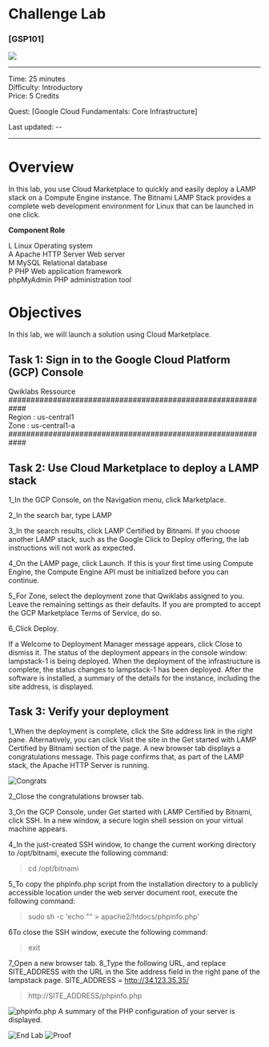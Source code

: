 # Challenge Lab


### [GSP101]

![](https://cdn.qwiklabs.com/GMOHykaqmlTHiqEeQXTySaMXYPHeIvaqa2qHEzw6Occ%3D)

---

Time: 25 minutes<br>
Difficulty: Introductory<br>
Price: 5 Credits

Quest: [Google Cloud Fundamentals: Core Infrastructure]<br>

Last updated:  --

---

# Overview

In this lab, you use Cloud Marketplace to quickly and easily deploy a LAMP stack on a Compute Engine instance. 
The Bitnami LAMP Stack provides a complete web development environment for Linux that can be launched in one click.

**Component	Role**

L Linux	Operating system<br> 
A Apache HTTP Server	Web server<br> 
M MySQL	Relational database<br> 
P PHP	Web application framework<br> 
  phpMyAdmin	PHP administration tool


# Objectives

In this lab, we will launch a solution using Cloud Marketplace.


## Task 1: Sign in to the Google Cloud Platform (GCP) Console

Qwiklabs Ressource<br> 
############################################################<br> 
Region : us-central1<br> 
Zone : us-central1-a<br> 
############################################################<br> 


## Task 2: Use Cloud Marketplace to deploy a LAMP stack

1_In the GCP Console, on the Navigation menu, click Marketplace.

2_In the search bar, type LAMP

3_In the search results, click LAMP Certified by Bitnami.
If you choose another LAMP stack, such as the Google Click to Deploy offering, the lab instructions will not work as expected.

4_On the LAMP page, click Launch.
If this is your first time using Compute Engine, the Compute Engine API must be initialized before you can continue.

5_For Zone, select the deployment zone that Qwiklabs assigned to you.
Leave the remaining settings as their defaults.
If you are prompted to accept the GCP Marketplace Terms of Service, do so.

6_Click Deploy.

If a Welcome to Deployment Manager message appears, click Close to dismiss it.
The status of the deployment appears in the console window: lampstack-1 is being deployed. When the deployment of the infrastructure is complete, the status changes to lampstack-1 has been deployed.
After the software is installed, a summary of the details for the instance, including the site address, is displayed.

## Task 3: Verify your deployment

1_When the deployment is complete, click the Site address link in the right pane.
Alternatively, you can click Visit the site in the Get started with LAMP Certified by Bitnami section of the page. A new browser tab displays a congratulations message. This page confirms that, as part of the LAMP stack, the Apache HTTP Server is running.

![Congrats](imgs/LAMP_good.PNG)

2_Close the congratulations browser tab.

3_On the GCP Console, under Get started with LAMP Certified by Bitnami, click SSH.
In a new window, a secure login shell session on your virtual machine appears.

4_In the just-created SSH window, to change the current working directory to /opt/bitnami, execute the following command:
> cd /opt/bitnami

5_To copy the phpinfo.php script from the installation directory to a publicly accessible location under the web server document root, execute the following command:
> sudo sh -c 'echo "<?php phpinfo(); ?>" > apache2/htdocs/phpinfo.php'

6To close the SSH window, execute the following command:
> exit

7_Open a new browser tab.
8_Type the following URL, and replace SITE_ADDRESS with the URL in the Site address field in the right pane of the lampstack page. 
SITE_ADDRESS = http://34.123.35.35/
> http://SITE_ADDRESS/phpinfo.php

![phpinfo.php](imgs/phpinfo_php.PNG)
A summary of the PHP configuration of your server is displayed.



![End Lab](imgs/lab_GoogleCloudFundamentals_GettingStartedwithCloudMarketplace.PNG)
![Proof](imgs/proof1.PNG)
